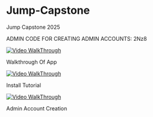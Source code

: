 # Jump-Capstone
Jump Capstone 2025

ADMIN CODE FOR CREATING ADMIN ACCOUNTS: 2Nz8


[![Video WalkThrough](https://img.youtube.com/vi/bbgBcC8Za-k/0.jpg)](https://www.youtube.com/watch?v=bbgBcC8Za-k)

Walkthrough Of App

[![Video WalkThrough](https://img.youtube.com/vi/PzCCEd1pNQk/0.jpg)](https://www.youtube.com/watch?v=PzCCEd1pNQk)

Install Tutorial


[![Video WalkThrough](https://img.youtube.com/vi/EoFte1h1wLQ/0.jpg)](https://www.youtube.com/watch?v=EoFte1h1wLQ)


Admin Account Creation
